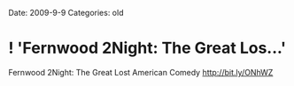 Date: 2009-9-9
Categories: old

# ! 'Fernwood 2Night: The Great Los...'

Fernwood 2Night: The Great Lost American Comedy <a href="http://bit.ly/ONhWZ" rel="nofollow">http://bit.ly/ONhWZ</a>

